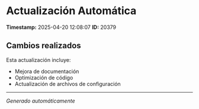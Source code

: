 # Actualización Automática

**Timestamp:** 2025-04-20 12:08:07
**ID:** 20379

## Cambios realizados

Esta actualización incluye:
- Mejora de documentación
- Optimización de código
- Actualización de archivos de configuración

---
*Generado automáticamente*
